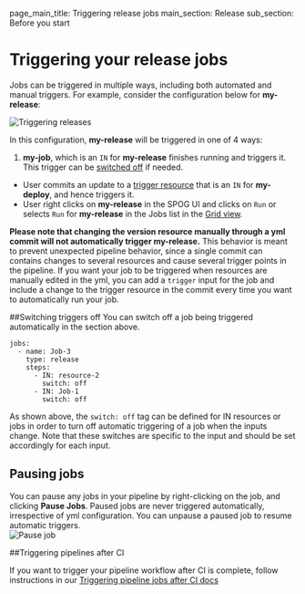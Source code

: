 page_main_title: Triggering release jobs
main_section: Release
sub_section: Before you start

# Triggering your release jobs

Jobs can be triggered in multiple ways, including both automated and manual triggers. For example, consider the configuration below for **my-release**:

<img src="/images/release/trigger-release-job.png" alt="Triggering releases" style="vertical-align: middle;display: block;margin-left: auto;margin-right: auto;"/>


In this configuration, **my-release** will be triggered in one of 4 ways:

1. **my-job**, which is an `IN` for **my-release** finishes running and triggers it. This trigger can be [switched off](#switchOff) if needed.
- User commits an update to a [trigger resource](/platform/workflow/resource/trigger) that is an `IN` for **my-deploy**, and hence triggers it.
- User right clicks on **my-release** in the SPOG UI and clicks on `Run` or selects `Run` for **my-release** in the Jobs list in the [Grid view](/release/single-pane-of-glass-spog/#grid-view).

**Please note that changing the version resource manually through a yml commit will not automatically trigger my-release.** This behavior is meant to prevent unexpected pipeline behavior, since a single commit can contains changes to several resources and cause several trigger points in the pipeline. If you want your job to be triggered when resources are manually edited in the yml, you can add a `trigger` input for the job and include a change to the trigger resource in the commit every time you want to automatically run your job.

<a name="switchOff"></a>
##Switching triggers off
You can switch off a job being triggered automatically in the section above.

```
jobs:
  - name: Job-3
    type: release
    steps:
      - IN: resource-2
        switch: off
      - IN: Job-1
        switch: off
```

As shown above, the `switch: off` tag can be defined for IN resources or jobs in order to turn off automatic triggering of a job when the inputs change. Note that these switches are specific to the input and should be set accordingly for each input.

## Pausing jobs

You can pause any jobs in your pipeline by right-clicking on the job, and clicking **Pause Jobs**. Paused jobs are never triggered automatically, irrespective of yml configuration. You can unpause a paused job to resume automatic triggers.
<img src="/images/pipelines/pause-job.png" alt="Pause job" style="vertical-align: middle;display: block;margin-left: auto;margin-right: auto;"/>

<a name="trigger-pipes"></a>
##Triggering pipelines after CI

If you want to trigger your pipeline workflow after CI is complete, follow instructions in our [Triggering pipeline jobs after CI docs](/ci/trigger-pipeline-jobs/)
